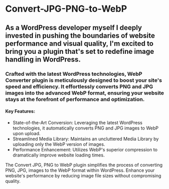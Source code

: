 # Convert-JPG-PNG-to-WebP

## As a WordPress developer myself I deeply invested in pushing the boundaries of website performance and visual quality, I'm excited to bring you a plugin that's set to redefine image handling in WordPress.

### Crafted with the latest WordPress technologies, WebP Converter plugin is meticulously designed to boost your site's speed and efficiency. It effortlessly converts PNG and JPG images into the advanced WebP format, ensuring your website stays at the forefront of performance and optimization.

#### Key Features:
- State-of-the-Art Conversion: Leveraging the latest WordPress technologies, it automatically converts PNG and JPG images to WebP upon upload.
- Streamlined Media Library: Maintains an uncluttered Media Library by uploading only the WebP version of images.
- Performance Enhancement: Utilizes WebP's superior compression to dramatically improve website loading times.

The Convert JPG, PNG to WebP plugin simplifies the process of converting PNG, JPG, images to the WebP format within WordPress. Enhance your website's performance by reducing image file sizes without compromising quality.
